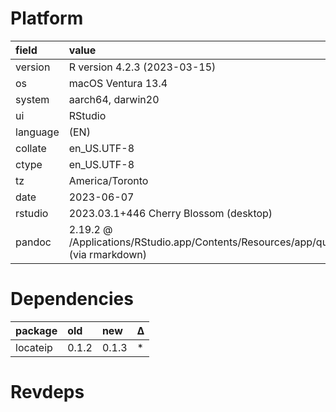 # Platform

|field    |value                                                                                       |
|:--------|:-------------------------------------------------------------------------------------------|
|version  |R version 4.2.3 (2023-03-15)                                                                |
|os       |macOS Ventura 13.4                                                                          |
|system   |aarch64, darwin20                                                                           |
|ui       |RStudio                                                                                     |
|language |(EN)                                                                                        |
|collate  |en_US.UTF-8                                                                                 |
|ctype    |en_US.UTF-8                                                                                 |
|tz       |America/Toronto                                                                             |
|date     |2023-06-07                                                                                  |
|rstudio  |2023.03.1+446 Cherry Blossom (desktop)                                                      |
|pandoc   |2.19.2 @ /Applications/RStudio.app/Contents/Resources/app/quarto/bin/tools/ (via rmarkdown) |

# Dependencies

|package  |old   |new   |Δ  |
|:--------|:-----|:-----|:--|
|locateip |0.1.2 |0.1.3 |*  |

# Revdeps

